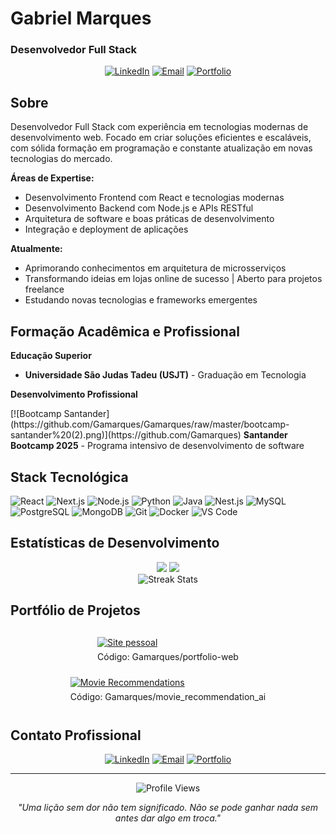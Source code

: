 # Gabriel Marques
### Desenvolvedor Full Stack

<div align="center">
  
  [![LinkedIn](https://img.shields.io/badge/LinkedIn-Connect-0077B5?style=flat-square&logo=linkedin)](https://www.linkedin.com/in/gabrielgamarques/)
  [![Email](https://img.shields.io/badge/Email-Contact-EA4335?style=flat-square&logo=gmail&logoColor=white)](mailto:gabrielgamarques1@gmail.com)
  [![Portfolio](https://img.shields.io/badge/Portfolio-Visit-000000?style=flat-square&logo=About.me&logoColor=white)](https://gamarques.vercel.app)
  
</div>

## Sobre

Desenvolvedor Full Stack com experiência em tecnologias modernas de desenvolvimento web. Focado em criar soluções eficientes e escaláveis, com sólida formação em programação e constante atualização em novas tecnologias do mercado.

**Áreas de Expertise:**
- Desenvolvimento Frontend com React e tecnologias modernas
- Desenvolvimento Backend com Node.js e APIs RESTful
- Arquitetura de software e boas práticas de desenvolvimento
- Integração e deployment de aplicações

**Atualmente:**
- Aprimorando conhecimentos em arquitetura de microsserviços
- Transformando ideias em lojas online de sucesso | Aberto para projetos freelance
- Estudando novas tecnologias e frameworks emergentes

## Formação Acadêmica e Profissional

**Educação Superior**
- **Universidade São Judas Tadeu (USJT)** - Graduação em Tecnologia

**Desenvolvimento Profissional**
<div align="left">
  [![Bootcamp Santander](https://github.com/Gamarques/Gamarques/raw/master/bootcamp-santander%20(2).png)](https://github.com/Gamarques)
  <strong>Santander Bootcamp 2025</strong> - Programa intensivo de desenvolvimento de software
</div>

## Stack Tecnológica

![React](https://img.shields.io/badge/-?style=flat-square&logo=react&logoColor=61DAFB)
![Next.js](https://img.shields.io/badge/-?style=flat-square&logo=next.js&logoColor=white&color=000000)
![Node.js](https://img.shields.io/badge/-?style=flat-square&logo=node.js&logoColor=white&color=43853D)
![Python](https://img.shields.io/badge/-?style=flat-square&logo=python&logoColor=white&color=3776AB)
![Java](https://img.shields.io/badge/-?style=flat-square&logo=java&logoColor=white&color=ED8B00)
![Nest.js](https://img.shields.io/badge/-?style=flat-square&logo=nestjs&logoColor=white&color=E0234E)
![MySQL](https://img.shields.io/badge/-?style=flat-square&logo=mysql&logoColor=white&color=4479A1)
![PostgreSQL](https://img.shields.io/badge/-?style=flat-square&logo=postgresql&logoColor=white&color=316192)
![MongoDB](https://img.shields.io/badge/-?style=flat-square&logo=mongodb&logoColor=white&color=4EA94B)
![Git](https://img.shields.io/badge/-?style=flat-square&logo=git&logoColor=white&color=F05032)
![Docker](https://img.shields.io/badge/-?style=flat-square&logo=docker&logoColor=white&color=2496ED)
![VS Code](https://img.shields.io/badge/-?style=flat-square&logo=visual-studio-code&logoColor=white&color=007ACC)

## Estatísticas de Desenvolvimento

<div align="center">
  <img height="180em" src="https://github-readme-stats.vercel.app/api?username=gamarques&show_icons=true&theme=github_dark&include_all_commits=true&count_private=true&hide_border=true"/>
  <img height="180em" src="https://github-readme-stats.vercel.app/api/top-langs/?username=gamarques&layout=compact&langs_count=7&theme=github_dark&hide_border=true"/>
</div>

<div align="center">
  <img src="https://github-readme-streak-stats.herokuapp.com/?user=gamarques&theme=github-dark-blue&hide_border=true" alt="Streak Stats"/>
</div>

## Portfólio de Projetos

<div align="center">

  <div style="display:inline-block; text-align:left; margin:12px;">
    <a href="https://gamarques.vercel.app" target="_blank" rel="noopener">
      <img src="https://img.shields.io/badge/Portfolio-gamarques.vercel.app-000000?style=for-the-badge&logo=vercel" alt="Site pessoal" />
    </a>
    <div style="margin-top:6px;">
      <a href="https://github.com/Gamarques/portfolio-web" target="_blank" rel="noopener" style="color:inherit; text-decoration:none;">Código: Gamarques/portfolio-web</a>
    </div>
  </div>

  <div style="display:inline-block; text-align:left; margin:12px;">
    <a href="https://movie-recommendations-ai.streamlit.app/" target="_blank" rel="noopener">
      <img src="https://img.shields.io/badge/Movie-Recommendations-AI-1F6FEB?style=for-the-badge&logo=streamlit&logoColor=white" alt="Movie Recommendations" />
    </a>
    <div style="margin-top:6px;">
      <a href="https://github.com/Gamarques/movie_recommendation_ai" target="_blank" rel="noopener" style="color:inherit; text-decoration:none;">Código: Gamarques/movie_recommendation_ai</a>
    </div>
  </div>

</div>

## Contato Profissional

<div align="center">
  
  [![LinkedIn](https://img.shields.io/badge/LinkedIn-Conectar-0077B5?style=flat-square&logo=linkedin&logoColor=white)](https://www.linkedin.com/in/gabrielgamarques/)
  [![Email](https://img.shields.io/badge/Email-Contato-EA4335?style=flat-square&logo=gmail&logoColor=white)](mailto:gabrielgamarques1@gmail.com)
  [![Portfolio](https://img.shields.io/badge/Portfolio-Visitar-000000?style=flat-square&logo=About.me&logoColor=white)](https://gamarques.vercel.app)
  
</div>

---

<div align="center">
  
  ![Profile Views](https://komarev.com/ghpvc/?username=gamarques&color=blue&style=flat-square&label=Visualizações+do+Perfil)
  
  *"Uma lição sem dor não tem significado. Não se pode ganhar nada sem antes dar algo em troca."*
  
</div>
